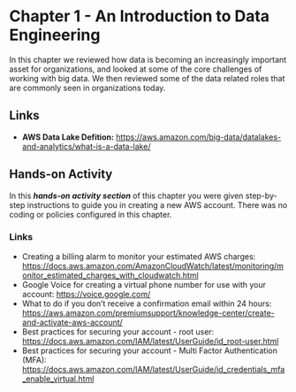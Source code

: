# Chapter 1 - An Introduction to Data Engineering
In this chapter we reviewed how data is becoming an increasingly important asset for organizations, and looked at some of the core challenges of working with big data. We then reviewed some of the data related roles that are commonly seen in organizations today. 

## Links
- **AWS Data Lake Defition:** https://aws.amazon.com/big-data/datalakes-and-analytics/what-is-a-data-lake/

## Hands-on Activity

In this ***hands-on activity section*** of this chapter you were given step-by-step instructions to guide you in creating a new AWS account. There was no coding or policies configured in this chapter. 

### Links
- Creating a billing alarm to monitor your estimated AWS charges: https://docs.aws.amazon.com/AmazonCloudWatch/latest/monitoring/monitor_estimated_charges_with_cloudwatch.html
- Google Voice for creating a virtual phone number for use with your account: https://voice.google.com/
- What to do if you don’t receive a confirmation email within 24 hours: https://aws.amazon.com/premiumsupport/knowledge-center/create-and-activate-aws-account/
- Best practices for securing your account - root user: https://docs.aws.amazon.com/IAM/latest/UserGuide/id_root-user.html
- Best practices for securing your account - Multi Factor Authentication (MFA): https://docs.aws.amazon.com/IAM/latest/UserGuide/id_credentials_mfa_enable_virtual.html
